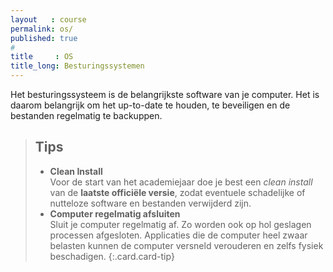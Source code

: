 ```yaml
---
layout   : course
permalink: os/
published: true
#
title     : OS
title_long: Besturingssystemen
---
```


Het besturingssysteem is de belangrijkste software van je computer. Het is daarom belangrijk om het up-to-date te houden, te beveiligen en de bestanden regelmatig te backuppen.

> Tips
> ---
> - **Clean Install**  
>   Voor de start van het academiejaar doe je best een *clean install* van de **laatste officiële versie**, zodat eventuele schadelijke of nutteloze software en bestanden verwijderd zijn.
> - **Computer regelmatig afsluiten**  
>   Sluit je computer regelmatig af. Zo worden ook op hol geslagen processen afgesloten. Applicaties die de computer heel zwaar belasten kunnen de computer versneld verouderen en zelfs fysiek beschadigen.
{:.card.card-tip}
